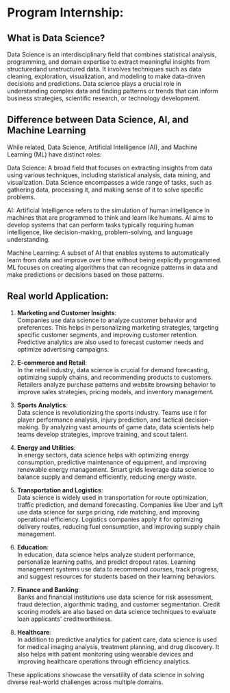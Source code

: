 # Program Internship:

##  What is Data Science?
 Data Science is an interdisciplinary field that combines statistical analysis, programming, and domain expertise to extract meaningful insights from structuredand unstructured data.
It involves techniques such as data cleaning, exploration, visualization, and modeling to make data-driven decisions and predictions. Data science plays a crucial role in understanding complex data and 
finding patterns or trends that can inform business strategies, scientific research, or technology development.

## Difference between Data Science, AI, and Machine Learning
  While related, Data Science, Artificial Intelligence (AI), and Machine Learning (ML) have distinct roles:

Data Science: A broad field that focuses on extracting insights from data using various techniques, including statistical analysis, data mining, and visualization. Data Science encompasses a wide range of tasks, such as gathering data, processing it, and making sense of it to solve specific problems.

AI: Artificial Intelligence refers to the simulation of human intelligence in machines that are programmed to think and learn like humans. AI aims to develop systems that can perform tasks typically requiring human intelligence, like decision-making, problem-solving, and language understanding.

Machine Learning: A subset of AI that enables systems to automatically learn from data and improve over time without being explicitly programmed. ML focuses on creating algorithms that can recognize patterns in data and make predictions or decisions based on those patterns.

## Real world Application:
1. **Marketing and Customer Insights**:  
   Companies use data science to analyze customer behavior and preferences. This helps in personalizing marketing strategies, targeting specific customer segments, and improving customer retention. Predictive analytics are also used to forecast customer needs and optimize advertising campaigns.

2. **E-commerce and Retail**:  
   In the retail industry, data science is crucial for demand forecasting, optimizing supply chains, and recommending products to customers. Retailers analyze purchase patterns and website browsing behavior to improve sales strategies, pricing models, and inventory management.

3. **Sports Analytics**:  
   Data science is revolutionizing the sports industry. Teams use it for player performance analysis, injury prediction, and tactical decision-making. By analyzing vast amounts of game data, data scientists help teams develop strategies, improve training, and scout talent.

4. **Energy and Utilities**:  
   In energy sectors, data science helps with optimizing energy consumption, predictive maintenance of equipment, and improving renewable energy management. Smart grids leverage data science to balance supply and demand efficiently, reducing energy waste.

5. **Transportation and Logistics**:  
   Data science is widely used in transportation for route optimization, traffic prediction, and demand forecasting. Companies like Uber and Lyft use data science for surge pricing, ride matching, and improving operational efficiency. Logistics companies apply it for optimizing delivery routes, reducing fuel consumption, and improving supply chain management.

6. **Education**:  
   In education, data science helps analyze student performance, personalize learning paths, and predict dropout rates. Learning management systems use data to recommend courses, track progress, and suggest resources for students based on their learning behaviors.

7. **Finance and Banking**:  
   Banks and financial institutions use data science for risk assessment, fraud detection, algorithmic trading, and customer segmentation. Credit scoring models are also based on data science techniques to evaluate loan applicants’ creditworthiness.

8. **Healthcare**:  
   In addition to predictive analytics for patient care, data science is used for medical imaging analysis, treatment planning, and drug discovery. It also helps with patient monitoring using wearable devices and improving healthcare operations through efficiency analytics.

These applications showcase the versatility of data science in solving diverse real-world challenges across multiple domains.
